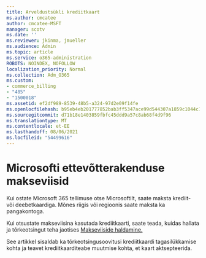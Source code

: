 ```yaml
---
title: Arveldustsükli krediitkaart
ms.author: cmcatee
author: cmcatee-MSFT
manager: scotv
ms.date: ''
ms.reviewer: jkinma, jmueller
ms.audience: Admin
ms.topic: article
ms.service: o365-administration
ROBOTS: NOINDEX, NOFOLLOW
localization_priority: Normal
ms.collection: Adm_O365
ms.custom:
- commerce_billing
- "485"
- "1500018"
ms.assetid: ef2df989-8539-48b5-a324-97d2e09f14fe
ms.openlocfilehash: b95eb4eb201777852bab3ff5347ace99d544307a1859c1044c150ee368bd9400
ms.sourcegitcommit: d71b18e1403859fbfc45ddd9a57c8ab68f4d9f96
ms.translationtype: MT
ms.contentlocale: et-EE
ms.lasthandoff: 08/06/2021
ms.locfileid: "54499616"
---
```

# <a name="payment-methods-for-microsoft-for-business"></a>Microsofti ettevõtterakenduse makseviisid

Kui ostate Microsoft 365 tellimuse otse Microsoftilt, saate maksta krediit- või deebetkaardiga. Mõnes riigis või regioonis saate maksta ka pangakontoga.
  
Kui otsustate makseviisina kasutada krediitkaarti, saate teada, kuidas hallata ja tõrkeotsingut teha jaotises [Makseviiside haldamine.](/microsoft-365/commerce/billing-and-payments/manage-payment-methods)
  
See artikkel sisaldab ka tõrkeotsingusoovitusi krediitkaardi tagasilükkamise kohta ja teavet krediitkaarditeabe muutmise kohta, et kaart aktsepteerida.